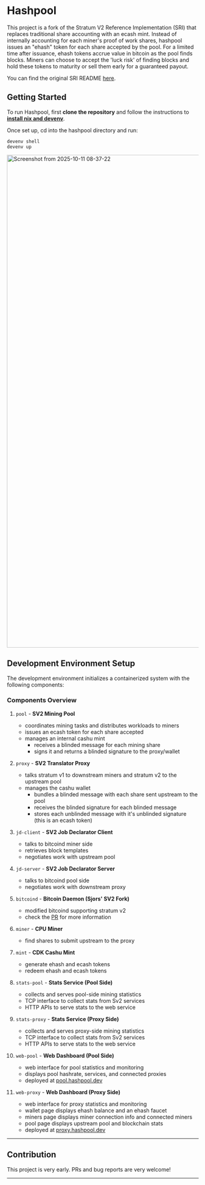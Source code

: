 # Hashpool

This project is a fork of the Stratum V2 Reference Implementation (SRI) that replaces traditional share accounting with an ecash mint. Instead of internally accounting for each miner's proof of work shares, hashpool issues an "ehash" token for each share accepted by the pool. For a limited time after issuance, ehash tokens accrue value in bitcoin as the pool finds blocks. Miners can choose to accept the 'luck risk' of finding blocks and hold these tokens to maturity or sell them early for a guaranteed payout.

You can find the original SRI README [here](./SRI_README.md).

## Getting Started

To run Hashpool, first **clone the repository** and follow the instructions to **[install nix and devenv](https://devenv.sh/getting-started/)**.

Once set up, cd into the hashpool directory and run:

```
devenv shell
devenv up
```

<img width="1705" height="1294" alt="Screenshot from 2025-10-11 08-37-22" src="https://github.com/user-attachments/assets/1a1cd855-be1a-419c-a517-f5ed8b0c265c" />

## Development Environment Setup

The development environment initializes a containerized system with the following components:

### Components Overview

1. `pool` - **SV2 Mining Pool**
   - coordinates mining tasks and distributes workloads to miners
   - issues an ecash token for each share accepted
   - manages an internal cashu mint
      - receives a blinded message for each mining share
      - signs it and returns a blinded signature to the proxy/wallet

2. `proxy` - **SV2 Translator Proxy**
   - talks stratum v1 to downstream miners and stratum v2 to the upstream pool
   - manages the cashu wallet
      - bundles a blinded message with each share sent upstream to the pool
      - receives the blinded signature for each blinded message
      - stores each unblinded message with it's unblinded signature (this is an ecash token)

3. `jd-client` - **SV2 Job Declarator Client**
   - talks to bitcoind miner side
   - retrieves block templates
   - negotiates work with upstream pool

4. `jd-server` - **SV2 Job Declarator Server**
   - talks to bitcoind pool side
   - negotiates work with downstream proxy

5. `bitcoind` - **Bitcoin Daemon (Sjors' SV2 Fork)**
   - modified bitcoind supporting stratum v2
   - check the [PR](https://github.com/bitcoin/bitcoin/pull/29432) for more information

6. `miner` - **CPU Miner**
   - find shares to submit upstream to the proxy

7. `mint` - **CDK Cashu Mint**
   - generate ehash and ecash tokens
   - redeem ehash and ecash tokens

8. `stats-pool` - **Stats Service (Pool Side)**
   - collects and serves pool-side mining statistics
   - TCP interface to collect stats from Sv2 services
   - HTTP APIs to serve stats to the web service

9. `stats-proxy` - **Stats Service (Proxy Side)**
   - collects and serves proxy-side mining statistics
   - TCP interface to collect stats from Sv2 services
   - HTTP APIs to serve stats to the web service

10. `web-pool` - **Web Dashboard (Pool Side)**
    - web interface for pool statistics and monitoring
    - displays pool hashrate, services, and connected proxies
    - deployed at [pool.hashpool.dev](https://pool.hashpool.dev/)

11. `web-proxy` - **Web Dashboard (Proxy Side)**
    - web interface for proxy statistics and monitoring
    - wallet page displays ehash balance and an ehash faucet
    - miners page displays miner connection info and connected miners
    - pool page displays upstream pool and blockchain stats
    - deployed at [proxy.hashpool.dev](https://proxy.hashpool.dev/)

---

## Contribution

This project is very early. PRs and bug reports are very welcome!

---
